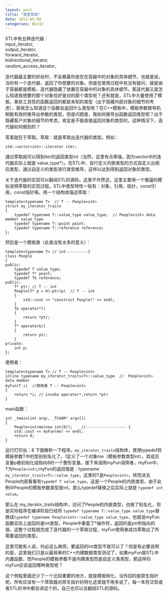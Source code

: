 ```yaml
---
layout: post
title: "类型萃取"
date: 2013-05-09
categories: Win32
---
```


STL中有五种迭代器：  
input\_iterator,  
output\_iterator,  
forward\_iterator,  
bidirectional\_iterator,  
random\_access\_iterator，
  
迭代器最主要的好处时，不会暴露你放在在容器中的对象的具体细节。也就是说，当你有一个迭代器，返回了你想要的对象。但是在使用过程中有没有疑问，就是由于容器都是模板，迭代器隐藏了放置在容器中的对象的具体细节。那迭代器又是怎么知道我想要的那个对象恰好是对的那个类型呢？还有就是，STL中大量使用了模板，某些工具性的函数返回的都是未知的类型（出于隐藏内部对象的细节的考虑），那我怎么知道这个函数会返回什么类型呢？在C++模板中，模板参数推导机制能有效的推导出参数的类型，但是问题是，我如何推导出函数返回类型呢？出于隐藏客户对象的细节的考虑，肯定是不能直接返回对象的类型的，这种情况下，迭代器如何做到的？  

答案就在于萃取。萃取：就是萃取出迭代器的类型。例如：  

    std::vector<int>::iterator iter;

通过萃取就可以得到iter的返回类型int（当然，这里有点牵强，因为vector中的迭代器实际上就是 value_type*）。在STL中，自行定义内嵌类型的方式自定义出相应类型，通过自定义的类型进行类型推导，这样以达到得到返回对象的类型。  

关于迭代器的实现可以翻阅STL的源码，这里不作赘述，这里主要用一个傻逼的模拟说明萃取的实现过程。STL中类型特性一般有：对象，引用，指针，const引用，const指针等。用一个结构体描述萃取：  

    template<typename T>  // T -- People<int>  
    struct my_iterator_traits  
    {  
        typedef typename T::value_type value_type;  // People<int> data member value_type  
        typedef typename T::point point;  
        typedef typename T::reference reference;  
    };  

然后是一个模板类（此类没有太多的意义）：  

    template<typename T> // int----------2  
    class People  
    {  
    public:  
        typedef T value_type;  
        typedef T* point;  
        typedef T& reference;  
    public:  
        T* ptr; // T -- int  
        People(T* p = 0):ptr(p)  // T -- int  
        {  
            std::cout << "construct People!" << endl;  
        }  
        T& operator*()  
        {  
            return *ptr;  
        }  
        T* operator&()  
        {  
            return ptr;  
        }  
    private:  
        int p;  
    };  

使用者：  

    template<typename T> // T -- People<int>  
    inline typename my_iterator_traits<T>::value_type  //  People<int> data member  
    myFun(T i)  //使用者 T -- People<int>  
    {  
        return *i; // invoke operator*,return *ptr  
    }
  
main函数：  

    int _tmain(int argc, _TCHAR* argv[])  
    {  
        People<int>me(new int(8));    //------------------ 1  
        std::cout << myFun(me) << endl;  
        return 0;  
    }  

运行打印出：8
下面解析一下程序。```my_iterator_traits```结构体，使用typedef将模板参数T中的型别别名化了。1定义了一个对象me（模板参数类型int），其成员变量p被初始化成指向8的一个整形变量。接下来调用myFun调用者，myFun中，T为```People<int>```,myFun的返回值是：typename ```my_iterator_traits<T>::value_type```，这里的T是```People<int>```，转而进去People内部看看有```typedef T value_type```，这是一个People的内嵌类型，由于此例中People的模板参数类型是int，那么typedef替换之后实际上就是 ```typedef int value```。  

那么在 my_iterator_traits结构中，访问了People的内嵌类型，也做了别名化，但是实际程序在编译阶段已经将 ```typedef typename T::value_type value_type```替换成```typedef typename People<int>::value_type value_type```，也就说myFun函数实际上返回的是int类型，People<int>中重载了*操作符，返回的是ptr所指向的值。这整个过程就完成了迭代器的一个萃取过程，myFun使用者成功萃取出了所需要返回的类型。  

这里可能有人说，何必这么麻烦，要返回的int类型不就可以了？但是有必要说明的是，这里我们只是以最简单的C++内建数据类型测试了，如果myFun是STL中内置函数，而People的模板参数不是内建类型而是自定义类类型，那这样的myFun应该返回哪种类型呢？  

这个例程里面还少了一个比较重要的地方，就是模板特化，当传回的是原生指针呢，所有应该有一个萃取器对原生指针的特化这里就不用多说了，每一本将泛型或者STL的书中都会讲这个的，自己也可以去翻阅STL的源码。